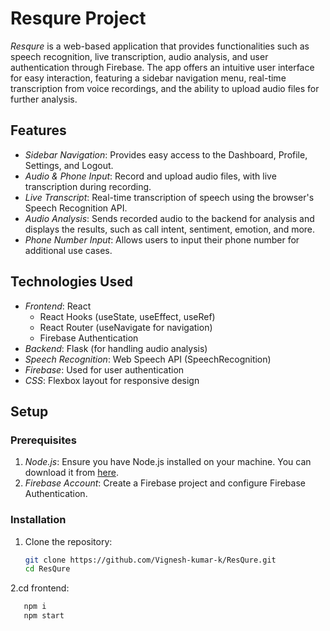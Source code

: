 # Resqure Project

*Resqure* is a web-based application that provides functionalities such as speech recognition, live transcription, audio analysis, and user authentication through Firebase. The app offers an intuitive user interface for easy interaction, featuring a sidebar navigation menu, real-time transcription from voice recordings, and the ability to upload audio files for further analysis.

## Features

- *Sidebar Navigation*: Provides easy access to the Dashboard, Profile, Settings, and Logout.
- *Audio & Phone Input*: Record and upload audio files, with live transcription during recording.
- *Live Transcript*: Real-time transcription of speech using the browser's Speech Recognition API.
- *Audio Analysis*: Sends recorded audio to the backend for analysis and displays the results, such as call intent, sentiment, emotion, and more.
- *Phone Number Input*: Allows users to input their phone number for additional use cases.

## Technologies Used

- *Frontend*: React
  - React Hooks (useState, useEffect, useRef)
  - React Router (useNavigate for navigation)
  - Firebase Authentication
- *Backend*: Flask (for handling audio analysis)
- *Speech Recognition*: Web Speech API (SpeechRecognition)
- *Firebase*: Used for user authentication
- *CSS*: Flexbox layout for responsive design

## Setup

### Prerequisites

1. *Node.js*: Ensure you have Node.js installed on your machine. You can download it from [here](https://nodejs.org/).
2. *Firebase Account*: Create a Firebase project and configure Firebase Authentication.


### Installation

1. Clone the repository:
   ```bash
   git clone https://github.com/Vignesh-kumar-k/ResQure.git
   cd ResQure
2.cd frontend:
```bash
   npm i
   npm start


